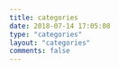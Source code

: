 ```yaml
---
title: categories
date: 2018-07-14 17:05:08
type: "categories"
layout: "categories"
comments: false
---
```

